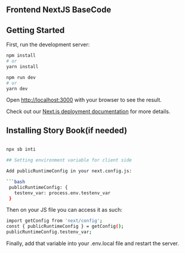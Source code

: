 ## Frontend NextJS BaseCode

## Getting Started

First, run the development server:

```bash
npm install
# or 
yarn install

npm run dev
# or
yarn dev
```

Open [http://localhost:3000](http://localhost:3000) with your browser to see the result.

Check out our [Next.js deployment documentation](https://nextjs.org/docs/deployment) for more details.

## Installing Story Book(if needed)

```bash

npx sb inti

## Setting environment variable for client side

Add publicRuntimeConfig in your next.config.js:

```bash
 publicRuntimeConfig: {
   testenv_var: process.env.testenv_var
 }
```

Then on your JS file you can access it as such:

```bash
import getConfig from 'next/config';
const { publicRuntimeConfig } = getConfig();
publicRuntimeConfig.testenv_var;
```

Finally, add that variable into your .env.local file and restart the server.
